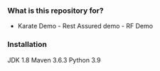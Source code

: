 
### What is this repository for? ###

* Karate Demo - Rest Assured demo - RF Demo

### Installation ###

JDK 1.8
Maven 3.6.3
Python 3.9
